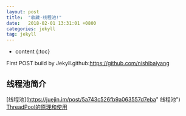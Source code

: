 ```yaml
---
layout: post
title:  "收藏-线程池!"
date:   2018-02-01 13:31:01 +0800
categories: jekyll
tag: jekyll
---
```


* content
{:toc}


First POST build by Jekyll.github:https://github.com/nishibaiyang


线程池简介
------------------------

[线程池](https://juejin.im/post/5a743c526fb9a063557d7eba" 线程池")
[ThreadPool的原理和使用](http://www.jb51.net/article/139184.htm)















[jekyll]:      http://jekyllrb.com
[jekyll-gh]:   https://github.com/jekyll/jekyll
[jekyll-help]: https://github.com/jekyll/jekyll-help
